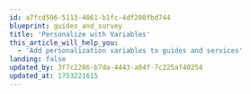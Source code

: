 ```yaml
---
id: a7fcd596-5113-4061-b1fc-4df208fbd744
blueprint: guides_and_survey
title: 'Personalize with Variables'
this_article_will_help_you:
  - 'Add personalization variables to guides and services'
landing: false
updated_by: 3f7c2286-b7da-4443-a04f-7c225af40254
updated_at: 1753221615
---
```

